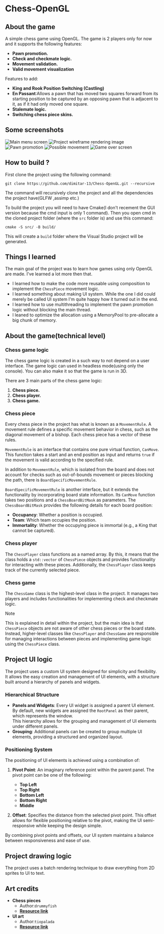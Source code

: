 # Chess-OpenGL

## About the game
A simple chess game using OpenGL. The game is 2 players only for now and it supports the
following features:
 - **Pawn promotion.**
 - **Check and checkmate logic.**
 - **Movement validation.**
 - **Valid movement visualization**

Features to add:
 - **King and Rook Position Switching (Castling)**
 - **En Passant**:Allows a pawn that has moved two squares forward from its starting position to be captured by an opposing pawn that is adjacent to it, as if it had only moved one square.
 - **Stalemate logic.**
 - **Switching chess piece skins.**

## Some screenshots
![Main menu screen](/git_images/git_image_main_menu.png?raw=true)
![Project wireframe rendering image](/git_images/git_image_chessboard.png?raw=true)
![Pawn promotion](/git_images/git_image_pawn_promotion.png?raw=true)
![Possible movement](/git_images/git_image_piece_move.png?raw=true)
![Game over screen](/git_images/git_image_game_over_screen.png?raw=true)

## How to build ?
First clone the project using the following command:
```git
git clone https://github.com/dimitar-13/Chess-OpenGL.git --recursive
```
The command will recursively clone the project and all the dependencies the project have(GLFW ,assimp etc.)

To build the project you will need to have Cmake(I don't recement the GUI version because the cmd input is only 1 command).
Then you open cmd in the cloned project folder (where the `src` folder is) and use this command:
```
cmake -S src/ -B build/
```
This will create a `build` folder where the Visual Studio project will be generated.


## Things I learned
The main goal of the project was to learn how games using only OpenGL are made. I've learned a lot
more then that.

- I learned how to make the code more reusable using composition to implement the 
`ChessPiece` movement logic.
- I learned something about making UI system. While the one I did could merely be called UI system 
	I'm quite happy how it turned out in the end.
- I learned how to use multithreading to implement the pawn promotion logic without blocking the 
	main thread.
- I leaned to optimize the allocation using a MemoryPool to pre-allocate a big chunk of memory.


## About the game(technical level)

### Chess game logic

The chess game logic is created in a such way to not depend on a user interface. The game logic can used 
in headless mode(using only the console). You can also make it so that the game is run in 3D. 

There are 3 main parts of the chess game logic:
1. **Chess piece.**
2. **Chess player.**
3. **Chess game.**

### Chess piece
Every chess piece in the project has what is known as a `MovementRule`. 
A movement rule defines a specific movement behavior in chess, such as the 
diagonal movement of a bishop. Each chess piece has a vector of these rules.

`MovementRule` is an interface that contains one pure virtual function, `CanMove`. 
This function takes a start and an end position as input and returns `true` if the
movement is valid according to the specified rule.

In addition to `MovementRule`, which is isolated from the board and does not account for checks
such as out-of-bounds movement or pieces blocking the path, there is `BoardSpecificMovementRule`. 

`BoardSpecificMovementRule` is another interface, but it extends the functionality by 
incorporating board state information. 
Its `CanMove` function takes two positions and a `ChessBoardBitMask` as parameters. 
The `ChessBoardBitMask` provides the following details for each board position:
- **Occupancy**: Whether a position is occupied.
- **Team**: Which team occupies the position.
- **Immortality**: Whether the occupying piece is immortal (e.g., a King that cannot be captured).

### Chess player
The `ChessPlayer` class functions as a named array. 
By this, it means that the class holds a `std::vector` of `ChessPiece` objects and provides
functionality for interacting with these pieces. Additionally, the `ChessPlayer` class keeps
track of the currently selected piece.

### Chess game
The `ChessGame` class is the highest-level class in the project. 
It manages two players and includes functionalities for implementing check and checkmate logic.

> [!NOTE]
> This is explained in detail within the project, but the main idea is that 
> `ChessPiece` objects are not aware of other chess pieces or the board state.
> Instead, higher-level classes like `ChessPlayer` and `ChessGame` are responsible 
> for managing interactions between pieces and implementing game logic using the `ChessPiece` class.


## Project UI logic

The project uses a custom UI system designed for simplicity and flexibility. 
It allows the easy creation and management of UI elements, with a structure built around a hierarchy of panels and widgets.

### Hierarchical Structure

- **Panels and Widgets**: Every UI widget is assigned a parent UI element. By default, new widgets are assigned the `RootPanel` as their parent, which represents the window.	
This hierarchy allows for the grouping and management of UI elements under different panels.
- **Grouping**: Additional panels can be created to group multiple UI elements, providing a structured and organized layout.

### Positioning System

The positioning of UI elements is achieved using a combination of:

1. **Pivot Point**: An imaginary reference point within the parent panel. The pivot point can be one of the following:
   - **Top Left**
   - **Top Right**
   - **Bottom Left**
   - **Bottom Right**
   - **Middle**

2. **Offset**: Specifies the distance from the selected pivot point. 
This offset allows for flexible positioning relative to the pivot, 
making the UI semi-responsive while keeping the design simple.

By combining pivot points and offsets, our UI system maintains a balance
between responsiveness and ease of use.

## Project drawing logic
The project uses a batch rendering technique to draw everything from 2D sprites to UI to text.


## Art credits
- **Chess pieces**
	- Author:`drummyfish`
	- **[Resource link](https://opengameart.org/content/chess-pieces-and-a-board)**
- **UI art**
	- Author:`tiopalada`
	- **[Resource link](https://opengameart.org/content/tiny-rpg-dragon-regalia-gui)**
